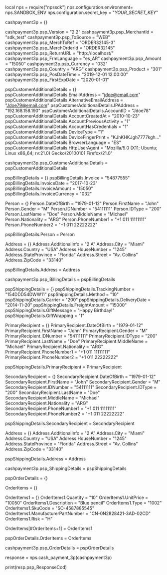 local nps = require("npssdk")
nps.configuration.environment= nps.SANDBOX_ENV
nps.configuration.secret_key = "_YOUR_SECRET_KEY_"


cashpayment3p = {}

cashpayment3p.psp_Version = "2.2"
cashpayment3p.psp_MerchantId = "sdk_test"
cashpayment3p.psp_TxSource = "WEB"
cashpayment3p.psp_MerchTxRef = "ORDER32145-3"
cashpayment3p.psp_MerchOrderId = "ORDER32145"
cashpayment3p.psp_ReturnURL = "http://localhost/"
cashpayment3p.psp_FrmLanguage = "es_AR"
cashpayment3p.psp_Amount = "15050"
cashpayment3p.psp_Currency = "032"
cashpayment3p.psp_Country = "ARG"
cashpayment3p.psp_Product = "301"
cashpayment3p.psp_PosDateTime = "2019-12-01 12:00:00"
cashpayment3p.psp_FirstExpDate = "2020-01-01"

pspCustomerAdditionalDetails = {}
pspCustomerAdditionalDetails.EmailAddress = "jdoe@email.com"
pspCustomerAdditionalDetails.AlternativeEmailAddress = "Jdoe79@email.com"
pspCustomerAdditionalDetails.IPAddress = "192.168.158.190"
pspCustomerAdditionalDetails.AccountID = "Jdoe78"
pspCustomerAdditionalDetails.AccountCreatedAt = "2010-10-23"
pspCustomerAdditionalDetails.AccountPreviousActivity = "1"
pspCustomerAdditionalDetails.AccountHasCredentials = "1"
pspCustomerAdditionalDetails.DeviceType = "1"
pspCustomerAdditionalDetails.DeviceFingerPrint = "KJhKHKJgh7777kgh..."
pspCustomerAdditionalDetails.BrowserLanguage = "ES"
pspCustomerAdditionalDetails.HttpUserAgent = "Mozilla/5.0 (X11; Ubuntu; Linux x86_64; rv:21.0) Gecko/20100101 Firefox/21.0"

cashpayment3p.psp_CustomerAdditionalDetails = pspCustomerAdditionalDetails

pspBillingDetails = {}
pspBillingDetails.Invoice = "54877555"
pspBillingDetails.InvoiceDate = "2017-10-23"
pspBillingDetails.InvoiceAmount = "15050"
pspBillingDetails.InvoiceCurrency = "032"

Person = {}
Person.DateOfBirth = "1979-01-12"
Person.FirstName = "John"
Person.Gender = "M"
Person.IDNumber = "54111111"
Person.IDType = "200"
Person.LastName = "Doe"
Person.MiddleName = "Michael"
Person.Nationality = "ARG"
Person.PhoneNumber1 = "+1 011 11111111"
Person.PhoneNumber2 = "+1 011 22222222"

pspBillingDetails.Person = Person

Address = {}
Address.AdditionalInfo = "2 A"
Address.City = "Miami"
Address.Country = "USA"
Address.HouseNumber = "1245"
Address.StateProvince = "Florida"
Address.Street = "Av. Collins"
Address.ZipCode = "33140"

pspBillingDetails.Address = Address

cashpayment3p.psp_BillingDetails = pspBillingDetails

pspShippingDetails = {}
pspShippingDetails.TrackingNumber = "154DDD54DWW11"
pspShippingDetails.Method = "10"
pspShippingDetails.Carrier = "200"
pspShippingDetails.DeliveryDate = "2014-11-20"
pspShippingDetails.FreightAmount = "15000"
pspShippingDetails.GiftMessage = "Happy Birthday!"
pspShippingDetails.GiftWrapping = "1"

PrimaryRecipient = {}
PrimaryRecipient.DateOfBirth = "1979-01-12"
PrimaryRecipient.FirstName = "John"
PrimaryRecipient.Gender = "M"
PrimaryRecipient.IDNumber = "54111111"
PrimaryRecipient.IDType = "200"
PrimaryRecipient.LastName = "Doe"
PrimaryRecipient.MiddleName = "Michael"
PrimaryRecipient.Nationality = "ARG"
PrimaryRecipient.PhoneNumber1 = "+1 011 11111111"
PrimaryRecipient.PhoneNumber2 = "+1 011 22222222"

pspShippingDetails.PrimaryRecipient = PrimaryRecipient

SecondaryRecipient = {}
SecondaryRecipient.DateOfBirth = "1979-01-12"
SecondaryRecipient.FirstName = "John"
SecondaryRecipient.Gender = "M"
SecondaryRecipient.IDNumber = "54111111"
SecondaryRecipient.IDType = "200"
SecondaryRecipient.LastName = "Doe"
SecondaryRecipient.MiddleName = "Michael"
SecondaryRecipient.Nationality = "ARG"
SecondaryRecipient.PhoneNumber1 = "+1 011 11111111"
SecondaryRecipient.PhoneNumber2 = "+1 011 22222222"

pspShippingDetails.SecondaryRecipient = SecondaryRecipient

Address = {}
Address.AdditionalInfo = "2 A"
Address.City = "Miami"
Address.Country = "USA"
Address.HouseNumber = "1245"
Address.StateProvince = "Florida"
Address.Street = "Av. Collins"
Address.ZipCode = "33140"

pspShippingDetails.Address = Address

cashpayment3p.psp_ShippingDetails = pspShippingDetails

pspOrderDetails = {}

OrderItems = {}

OrderItems1 = {}
OrderItems1.Quantity = "10"
OrderItems1.UnitPrice = "10050"
OrderItems1.Description = "Blue pencil"
OrderItems1.Type = "1002"
OrderItems1.SkuCode = "SO-4587885545"
OrderItems1.ManufacturerPartNumber = "CN-0N2828421-3AD-02CD"
OrderItems1.Risk = "H"

OrderItems[#OrderItems+1] = OrderItems1

pspOrderDetails.OrderItems = OrderItems

cashpayment3p.psp_OrderDetails = pspOrderDetails

response = nps.cash_payment_3p(cashpayment3p)

print(resp.psp_ResponseCod)
